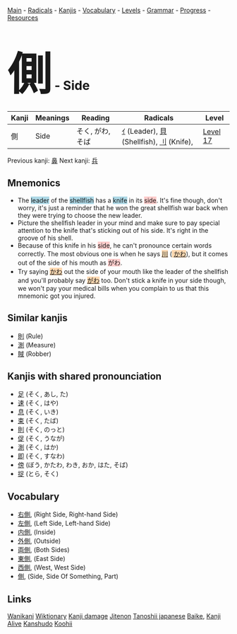 <style> bigfont {font-size: 100px}</style>
[Main](../README.md) -
[Radicals](../radicals.md) -
[Kanjis](../kanjis.md) -
[Vocabulary](../vocabulary.md) -
[Levels](../levels.md) -
[Grammar](../grammar.md) - 
[Progress](../progress.md) -
[Resources](../resources.md)
# <bigfont> 側</bigfont> - Side 

| Kanji | Meanings | Reading | Radicals | Level |
| --- | --- | --- | --- | --- |
| 側 | Side | そく, がわ, そば | [ｲ](../radicals/ｲ.md) (Leader), [貝](../radicals/貝.md) (Shellfish), [刂](../radicals/刂.md) (Knife),  | [Level 17](../levels/wk_level17.md) |

Previous kanji: [鼻](鼻.md) Next kanji: [兵](兵.md) 

## Mnemonics
 * The <span style="background-color:#ADD8E6"> leader</span> of the <span style="background-color:#ADD8E6"> shellfish</span> has a <span style="background-color:#ADD8E6"> knife</span> in its <span style="background-color:#ffcccb"> side</span>. It's fine though, don't worry, it's just a reminder that he won the great shellfish war back when they were trying to choose the new leader.
* Picture the shellfish leader in your mind and make sure to pay special attention to the knife that's sticking out of his side. It's right in the groove of his shell.
* Because of this knife in his <span style="background-color:#ffcccb"> side</span>, he can't pronounce certain words correctly. The most obvious one is when he says <span style="background-color:#fed8b1"> [川](https://jisho.org/search/川)</span> (<span style="background-color:#fed8b1"> [かわ](https://jisho.org/search/かわ)</span>), but it comes out of the side of his mouth as <span style="background-color:#ffcccb"> がわ</span>.
* Try saying <span style="background-color:#fed8b1"> [かわ](https://jisho.org/search/かわ)</span> out the side of your mouth like the leader of the shellfish and you'll probably say <span style="background-color:#fed8b1"> [がわ](https://jisho.org/search/がわ)</span> too. Don't stick a knife in your side though, we won't pay your medical bills when you complain to us that this mnemonic got you injured.


## Similar kanjis
 * [則](則.md) (Rule)
* [測](測.md) (Measure)
* [賊](賊.md) (Robber)



## Kanjis with shared pronounciation
 * [足](足.md) (そく, あし, た)
* [速](速.md) (そく, はや)
* [息](息.md) (そく, いき)
* [束](束.md) (そく, たば)
* [則](則.md) (そく, のっと)
* [促](促.md) (そく, うなが)
* [測](測.md) (そく, はか)
* [即](即.md) (そく, すなわ)
* [傍](傍.md) (ぼう, かたわ, わき, おか, はた, そば)
* [捉](捉.md) (とら, そく)



## Vocabulary
 * [右側](../vocabulary/側.md), (Right Side, Right-hand Side)
* [左側](../vocabulary/側.md), (Left Side, Left-hand Side)
* [内側](../vocabulary/側.md), (Inside)
* [外側](../vocabulary/側.md), (Outside)
* [両側](../vocabulary/側.md), (Both Sides)
* [東側](../vocabulary/側.md), (East Side)
* [西側](../vocabulary/側.md), (West, West Side)
* [側](../vocabulary/側.md), (Side, Side Of Something, Part)




## Links 


[Wanikani](https://www.wanikani.com/kanji/側)
[Wiktionary](https://en.wiktionary.org/wiki/側)
[Kanji damage](http://www.kanjidamage.com/kanji/search?utf8=✓&q=側)
[Jitenon](https://jitenon.com/kanji/側)
[Tanoshii japanese](https://www.tanoshiijapanese.com/dictionary/kanji.cfm?k=側)
[Baike](https://baike.baidu.com/item/側),
[Kanji Alive](https://app.kanjialive.com/側)
[Kanshudo](https://www.kanshudo.com/searchmn?q=側)
[Koohii](https://kanji.koohii.com/study/kanji/側)
